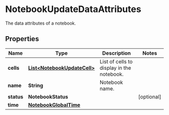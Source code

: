 

# NotebookUpdateDataAttributes

The data attributes of a notebook.

## Properties

Name | Type | Description | Notes
------------ | ------------- | ------------- | -------------
**cells** | [**List&lt;NotebookUpdateCell&gt;**](NotebookUpdateCell.md) | List of cells to display in the notebook. | 
**name** | **String** | Notebook name. | 
**status** | **NotebookStatus** |  |  [optional]
**time** | [**NotebookGlobalTime**](NotebookGlobalTime.md) |  | 



